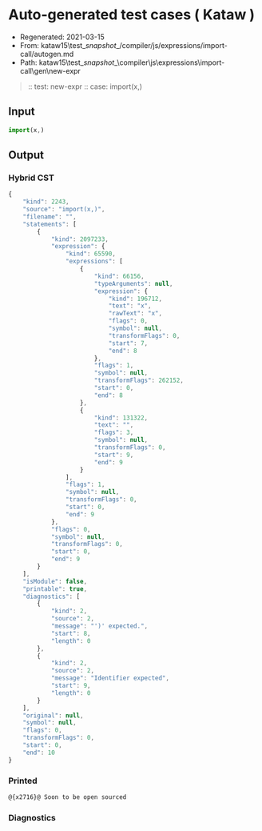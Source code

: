# Auto-generated test cases ( Kataw )
- Regenerated: 2021-03-15
- From: kataw15\test\__snapshot__/compiler/js/expressions/import-call/autogen.md
- Path: kataw15\test\__snapshot__\compiler\js\expressions\import-call\gen\new-expr
> :: test: new-expr
> :: case: import(x,)
## Input

`````js
import(x,)
`````

## Output

### Hybrid CST

```javascript
{
    "kind": 2243,
    "source": "import(x,)",
    "filename": "",
    "statements": [
        {
            "kind": 2097233,
            "expression": {
                "kind": 65590,
                "expressions": [
                    {
                        "kind": 66156,
                        "typeArguments": null,
                        "expression": {
                            "kind": 196712,
                            "text": "x",
                            "rawText": "x",
                            "flags": 0,
                            "symbol": null,
                            "transformFlags": 0,
                            "start": 7,
                            "end": 8
                        },
                        "flags": 1,
                        "symbol": null,
                        "transformFlags": 262152,
                        "start": 0,
                        "end": 8
                    },
                    {
                        "kind": 131322,
                        "text": "",
                        "flags": 3,
                        "symbol": null,
                        "transformFlags": 0,
                        "start": 9,
                        "end": 9
                    }
                ],
                "flags": 1,
                "symbol": null,
                "transformFlags": 0,
                "start": 0,
                "end": 9
            },
            "flags": 0,
            "symbol": null,
            "transformFlags": 0,
            "start": 0,
            "end": 9
        }
    ],
    "isModule": false,
    "printable": true,
    "diagnostics": [
        {
            "kind": 2,
            "source": 2,
            "message": "')' expected.",
            "start": 8,
            "length": 0
        },
        {
            "kind": 2,
            "source": 2,
            "message": "Identifier expected",
            "start": 9,
            "length": 0
        }
    ],
    "original": null,
    "symbol": null,
    "flags": 0,
    "transformFlags": 0,
    "start": 0,
    "end": 10
}
```

### Printed

```javascript
@{x2716}@ Soon to be open sourced
```

### Diagnostics

```javascript

```

